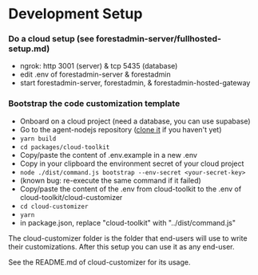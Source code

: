 # Development Setup

### Do a cloud setup (see forestadmin-server/fullhosted-setup.md)

  - ngrok: http 3001 (server) & tcp 5435 (database)
  - edit .env of forestadmin-server & forestadmin
  - start forestadmin-server, forestadmin, & forestadmin-hosted-gateway

### Bootstrap the code customization template
  
  - Onboard on a cloud project (need a database, you can use supabase)
  - Go to the agent-nodejs repository ([clone it](https://github.com/ForestAdmin/agent-nodejs) if you haven't yet)
  - `yarn build`
  - `cd packages/cloud-toolkit`
  - Copy/paste the content of .env.example in a new .env
  - Copy in your clipboard the environment secret of your cloud project
  - `node ./dist/command.js bootstrap --env-secret <your-secret-key>`
  - (known bug: re-execute the same command if it failed)
  - Copy/paste the content of the .env from cloud-toolkit to the .env of cloud-toolkit/cloud-customizer
  - `cd cloud-customizer`
  - `yarn`
  - in package.json, replace "cloud-toolkit" with "../dist/command.js"

The cloud-customizer folder is the folder that end-users will use to write their customizations.
After this setup you can use it as any end-user.

See the README.md of cloud-customizer for its usage.